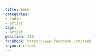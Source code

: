 ```yaml
---
title: Seeb
categories:
- radio
- artist
tags:
- artist
position: 216
facebook: https://www.facebook.com/seeb
layout: client
---
```


